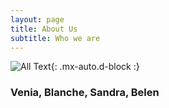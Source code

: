 ```yaml
---
layout: page
title: About Us
subtitle: Who we are
---
```

![All Text](./assets/About.png?raw=true){: .mx-auto.d-block :}
### Venia,  Blanche, Sandra, Belen 



